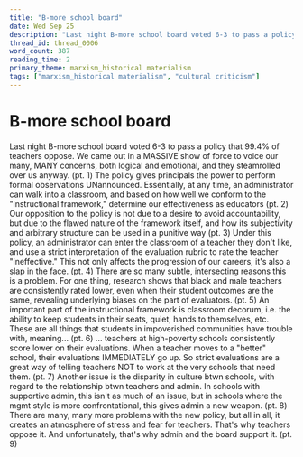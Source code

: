 ```yaml
---
title: "B-more school board"
date: Wed Sep 25
description: "Last night B-more school board voted 6-3 to pass a policy that 99.4% of teachers oppose."
thread_id: thread_0006
word_count: 387
reading_time: 2
primary_theme: marxism_historical materialism
tags: ["marxism_historical materialism", "cultural criticism"]
---
```


# B-more school board

Last night B-more school board voted 6-3 to pass a policy that 99.4% of teachers oppose. We came out in a MASSIVE show of force to voice our many, MANY concerns, both logical and emotional, and they steamrolled over us anyway. (pt. 1) The policy gives principals the power to perform formal observations UNannounced. Essentially, at any time, an administrator can walk into a classroom, and based on how well we conform to the "instructional framework," determine our effectiveness as educators (pt. 2) Our opposition to the policy is not due to a desire to avoid accountability, but due to the flawed nature of the framework itself, and how its subjectivity and arbitrary structure can be used in a punitive way (pt. 3) Under this policy, an administrator can enter the classroom of a teacher they don't like, and use a strict interpretation of the evaluation rubric to rate the teacher "ineffective." This not only affects the progression of our careers, it's also a slap in the face. (pt. 4) There are so many subtle, intersecting reasons this is a problem. For one thing, research shows that black and male teachers are consistently rated lower, even when their student outcomes are the same, revealing underlying biases on the part of evaluators. (pt. 5) An important part of the instructional framework is classroom decorum, i.e. the ability to keep students in their seats, quiet, hands to themselves, etc. These are all things that students in impoverished communities have trouble with, meaning... (pt. 6) ... teachers at high-poverty schools consistently score lower on their evaluations. When a teacher moves to a "better" school, their evaluations IMMEDIATELY go up. So strict evaluations are a great way of telling teachers NOT to work at the very schools that need them. (pt. 7) Another issue is the disparity in culture btwn schools, with regard to the relationship btwn teachers and admin. In schools with supportive admin, this isn't as much of an issue, but in schools where the mgmt style is more confrontational, this gives admin a new weapon. (pt. 8) There are many, many more problems with the new policy, but all in all, it creates an atmosphere of stress and fear for teachers. That's why teachers oppose it. And unfortunately, that's why admin and the board support it. (pt. 9)